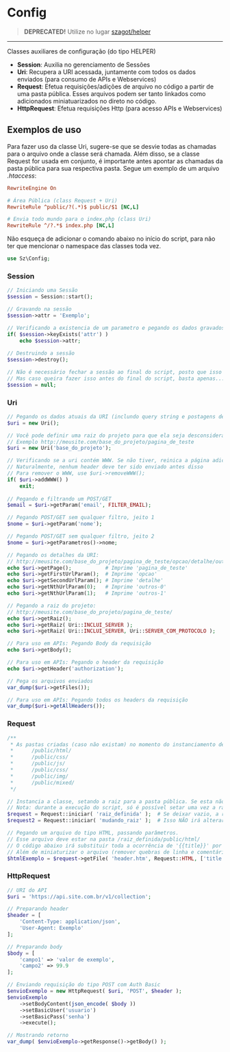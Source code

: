 # Config

> **DEPRECATED!** Utilize no lugar [szagot/helper](https://github.com/szagot/helper)

---

Classes auxiliares de configuração (do tipo HELPER)

- **Session**: Auxilia no gerenciamento de Sessões
- **Uri**: Recupera a URI acessada, juntamente com todos os dados enviados (para consumo de APIs e Webservices)
- **Request**: Efetua requisições/adições de arquivo no código a partir de uma pasta pública. Esses arquivos podem ser tanto linkados como adicionados miniatuarizados no direto no código.
- **HttpRequest**: Efetua requisições Http (para acesso APIs e Webservices)

## Exemplos de uso

Para fazer uso da classe Uri, sugere-se que se desvie todas as chamadas para o arquivo onde a classe será chamada. 
Além disso, se a classe Request for usada em conjunto, é importante antes apontar as chamadas da pasta pública para sua respectiva pasta.
Segue um exemplo de um arquivo *.htaccess*:

```ini
RewriteEngine On

# Área Pública (class Request + Uri)
RewriteRule ^public/?(.*)$ public/$1 [NC,L]

# Envia todo mundo para o index.php (class Uri)
RewriteRule ^/?.*$ index.php [NC,L]
```

Não esqueça de adicionar o comando abaixo no início do script, para não ter que mencionar o namespace das classes toda vez.

```php
use Sz\Config;
```

### Session

```php
// Iniciando uma Sessão
$session = Session::start();

// Gravando na sessão
$session->attr = 'Exemplo';

// Verificando a existencia de um parametro e pegando os dados gravados nele
if( $session->keyExists('attr') )
    echo $session->attr;
    
// Destruindo a sessão
$session->destroy();

// Não é necessário fechar a sessão ao final do script, posto que isso é automático
// Mas caso queira fazer isso antes do final do script, basta apenas...
$session = null;
```

### Uri

```php
// Pegando os dados atuais da URI (inclundo query string e postagens de modo seguro)
$uri = new Uri();

// Você pode definir uma raiz do projeto para que ela seja desconsiderada
// Exemplo http://meusite.com/base_do_projeto/pagina_de_teste
$uri = new Uri('base_do_projeto');

// Verificando se a uri contém WWW. Se não tiver, reinica a página adicionando o WWW
// Naturalmente, nenhum header deve ter sido enviado antes disso
// Para remover o WWW, use $uri->removeWWW();
if( $uri->addWWW() )
    exit;
    
// Pegando e filtrando um POST/GET
$email = $uri->getParam('email', FILTER_EMAIL);

// Pegando POST/GET sem qualquer filtro, jeito 1
$nome = $uri->getParam('nome');

// Pegando POST/GET sem qualquer filtro, jeito 2
$nome = $uri->getParametros()->nome;

// Pegando os detalhes da URI: 
// http://meusite.com/base_do_projeto/pagina_de_teste/opcao/detalhe/outros-0/outros-1/
echo $uri->getPage();           # Imprime 'pagina_de_teste'
echo $uri->getFirstUrlParam();  # Imprime 'opcao'
echo $uri->getSecondUrlParam(); # Imprime 'detalhe'
echo $uri->getNthUrlParam(0);   # Imprime 'outros-0'
echo $uri->getNthUrlParam(1);   # Imprime 'outros-1'

// Pegando a raiz do projeto: 
// http://meusite.com/base_do_projeto/pagina_de_teste/
echo $uri->getRaiz();                                                   # Imprime '/base_do_projeto/'
echo $uri->getRaiz( Uri::INCLUI_SERVER );                               # Imprime '//meusite.com/base_do_projeto/'
echo $uri->getRaiz( Uri::INCLUI_SERVER, Uri::SERVER_COM_PROTOCOLO );    # Imprime 'http://meusite.com/base_do_projeto/'

// Para uso em APIs: Pegando Body da requisição
echo $uri->getBody();

// Para uso em APIs: Pegando o header da requisição
echo $uri->getHeader('authorization');

// Pega os arquivos enviados
var_dump($uri->getFiles());

// Para uso em APIs: Pegando todos os headers da requisição
var_dump($uri->getAllHeaders());
```

### Request

```php
/**
 * As pastas criadas (caso não existam) no momento do instanciamento desta classe serão:
 *      /public/html/
 *      /public/css/
 *      /public/js/
 *      /public/css/
 *      /public/img/
 *      /public/mixed/
 */

// Instancia a classe, setando a raiz para a pasta pública. Se esta não existir, ela é criada
// Nota: durante a execução do script, só é possível setar uma vez a raiz do projeto
$request = Request::iniciar( 'raiz_definida' );  # Se deixar vazio, a raiz será '/' a partir do document root do projeto
$request2 = Request::iniciar( 'mudando_raiz' );  # Isso NÃO irá alterar a raiz da pasta Pública, pois a mesma já foi definida acima.

// Pegando um arquivo do tipo HTML, passando parâmetros.
// Esse arquivo deve estar na pasta /raiz_definida/public/html/
// O código abaixo irá substituir toda a ocorrência de '{{title}}' por 'Título da Página'
// Além de miniaturizar o arquivo (remover quebras de linha e comentários)
$htmlExemplo = $request->getFile( 'header.htm', Request::HTML, ['title' => 'Título da Página] );
```

### HttpRequest

```php
// URI do API
$uri = 'https://api.site.com.br/v1/collection'; 

// Preparando header
$header = [
    'Content-Type: application/json',
    'User-Agent: Exemplo'
];

// Preparando body
$body = [
    'campo1' => 'valor de exemplo',
    'campo2' => 99.9
];

// Enviando requisição do tipo POST com Auth Basic
$envioExemplo = new HttpRequest( $uri, 'POST', $header );
$envioExemplo
    ->setBodyContent(json_encode( $body ))
    ->setBasicUser('usuario')
    ->setBasicPass('senha')
    ->execute();

// Mostrando retorno
var_dump( $envioExemplo->getResponse()->getBody() );
```
